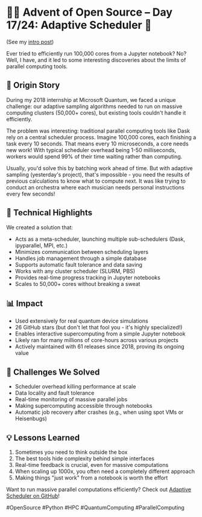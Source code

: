 # 🎄🎁 Advent of Open Source – Day 17/24: Adaptive Scheduler 🚀

(See my [intro post](https://www.linkedin.com/posts/basnijholt_advent-of-open-source-celebrating-activity-7269075513002909697-M89J))

Ever tried to efficiently run 100,000 cores from a Jupyter notebook? No? Well, I have, and it led to some interesting discoveries about the limits of parallel computing tools.

## 📖 Origin Story

During my 2018 internship at Microsoft Quantum, we faced a unique challenge: our adaptive sampling algorithms needed to run on massive computing clusters (50,000+ cores), but existing tools couldn't handle it efficiently.

The problem was interesting: traditional parallel computing tools like Dask rely on a central scheduler process. Imagine 100,000 cores, each finishing a task every 10 seconds. That means every 10 microseconds, a core needs new work! With typical scheduler overhead being 1-50 milliseconds, workers would spend 99% of their time waiting rather than computing.

Usually, you'd solve this by batching work ahead of time. But with adaptive sampling (yesterday's project), that's impossible - you need the results of previous calculations to know what to compute next. It was like trying to conduct an orchestra where each musician needs personal instructions every few seconds!

## 🔧 Technical Highlights

We created a solution that:
* Acts as a meta-scheduler, launching multiple sub-schedulers (Dask, ipyparallel, MPI, etc.)
* Minimizes communication between scheduling layers
* Handles job management through a simple database
* Supports automatic fault tolerance and data saving
* Works with any cluster scheduler (SLURM, PBS)
* Provides real-time progress tracking in Jupyter notebooks
* Scales to 50,000+ cores without breaking a sweat

## 📊 Impact

* Used extensively for real quantum device simulations
* 26 GitHub stars (but don't let that fool you - it's highly specialized!)
* Enables interactive supercomputing from a simple Jupyter notebook
* Likely ran for many millions of core-hours across various projects
* Actively maintained with 61 releases since 2018, proving its ongoing value

## 🎯 Challenges We Solved

* Scheduler overhead killing performance at scale
* Data locality and fault tolerance
* Real-time monitoring of massive parallel jobs
* Making supercomputing accessible through notebooks
* Automatic job recovery after crashes (e.g., when using spot VMs or Heisenbugs)

## 💡 Lessons Learned

1. Sometimes you need to think outside the box
2. The best tools hide complexity behind simple interfaces
3. Real-time feedback is crucial, even for massive computations
4. When scaling up 1000x, you often need a completely different approach
5. Making things "just work" from a notebook is worth the effort

Want to run massive parallel computations efficiently? Check out [Adaptive Scheduler on GitHub](https://github.com/basnijholt/adaptive-scheduler)!

#OpenSource #Python #HPC #QuantumComputing #ParallelComputing